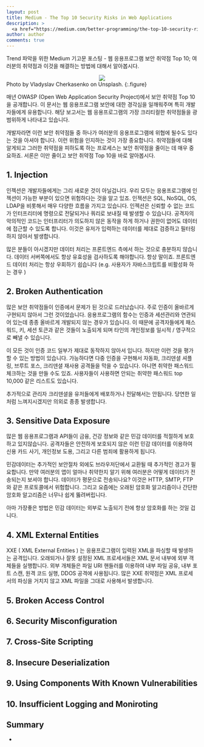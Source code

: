 ```yaml
---
layout: post
title: Medium - The Top 10 Security Risks in Web Applications
description: >
  <a href="https://medium.com/better-programming/the-top-10-security-risks-in-web-applications-412847f01904"> 원문 - Daan </a>
author: author
comments: true
---
```


Trend 파악을 위한 Medium 기고문 포스팅 - 웹 응용프로그램 보안 취약점 Top 10; 여러분의 취약점과 이것을 해결하는 방법에 대해서 알아봅시다.

<center>
<img src="https://miro.medium.com/max/4032/0*V4KN4XLcOBzQzWAt"/>
</center>
Photo by Vladyslav Cherkasenko on Unsplash.
{:.figure}

매년 OWASP (Open Web Application Security Project)에서 보안 취약점 Top 10을 공개합니다. 이 문서는 웹 응용프로그램 보안에 대한 경각심을 일깨워주며 특히 개발자들에게 유용합니다. 해당 보고서는 웹 응용프로그램의 가장 크리티컬한 취약점들을 광범위하게 나타내고 있습니다.

개발자라면 이런 보안 취약점들 중 하나가 여러분의 응용프로그램에 위협에 될수도 있다는 것을 아셔야 합니다. 이런 위험을 인지하는 것이 가장 중요합니다. 취약점들에 대해 알게되고 그러한 취약점을 피하도록 하는 프로세스는 보안 취약점을 줄이는 데 매우 중요하죠. 서론은 이만 줄이고 보안 취약점 Top 10을 바로 알아봅시다.

## 1. Injection

인젝션은 개발자들에게는 그리 새로운 것이 아닐겁니다. 우리 모두는 응용프로그램에 인젝션이 가능한 부분이 있으면 위험하다는 것을 알고 있죠. 인젝션은 SQL, NoSQL, OS, LDAP을 비롯해서 매우 다양한 흐름을 가지고 있습니다. 인젝션은 신뢰할 수 없는 코드가 인터프리터에 명령으로 전달되거나 쿼리로 보내질 때 발생할 수 있습니다. 공격자의 악의적인 코드는 인터프리터가 의도하지 않은 동작을 하게 하거나 권한이 없어도 데이터에 접근할 수 있도록 합니다. 이것은 유저가 입력하는 데이터를 제대로 검증하고 필터링 하지 않아서 발생합니다.

많은 분들이 아시겠지만 데이터 처리는 프론트엔드 측에서 하는 것으로 충분하지 않습니다. 데이터 서버쪽에서도 항상 유효성을 검사하도록 해야합니다. 항상 말이죠. 프론트엔드 데이터 처리는 항상 우회하기 쉽습니다 (e.g. 사용자가 자바스크립트를 비활성화 하는 경우 )

## 2. Broken Authentication

많은 보안 취약점들이 인증에서 문제가 된 것으로 드러났습니다. 주로 인증이 올바르게 구현되지 않아서 그런 것이었습니다. 응용프로그램의 함수는 인증과 세션관리와 연관되어 있는데 종종 올바르게 개발되지 않는 경우가 있습니다. 이 때문에 공격자들에게 패스워드, 키, 세션 토큰과 같은 것들이 노출되게 되며 타인의 개인정보를 일시적 / 영구적으로 빼낼 수 있습니다.

이 모든 것이 인증 코드 일부가 제대로 동작하지 않아서 입니다. 하지만 이런 것을 평가할 수 있는 방법이 있습니다. 가능하다면 다중 인증을 구현해서 자동화, 크리덴셜 셔플링, 브루트 포스, 크리덴셜 재사용 공격들을 막을 수 있습니다. 아니면 취약한 패스워드 체크하는 것을 만들 수도 있죠. 사용자들이 사용하면 안되는 취약한 패스워드 top 10,000 같은 리스트도 있습니다.

추가적으로 관리자 크리덴셜을 유저들에게 배포하거나 전달해서는 안됩니다. 당연한 일처럼 느껴지시겠지만 의외로 종종 발생합니다.

## 3. Sensitive Data Exposure

많은 웹 응용프로그램과 API들이 금융, 건강 정보와 같은 민감 데이터를 적절하게 보호하고 있지않습니다. 공격자들은 안전하게 보호되지 않은 이런 민감 데이터를 이용하여 신용 카드 사기, 개인정보 도용, 그리고 다른 범죄에 활용하게 됩니다.

민감데이터는 추가적인 보안절차 외에도 브라우저단에서 교환될 때 추가적인 경고가 필요합니다. 만약 여러분의 앱이 얼마나 취약한지 알기 위해 여러분은 어떻게 데이터가 전송되는지 보셔야 합니다. 데이터가 평문으로 전송되나요? 이것은 HTTP, SMTP, FTP와 같은 프로토콜에서 위험합니다. 그리고 요즘에는 오래된 암호화 알고리즘이나 간단한 암호화 알고리즘은 너무나 쉽게 뚫려버립니다.

아마 가장좋은 방법은 민감 데이터는 외부로 노출되기 전에 항상 암호화를 하는 것일 겁니다.

## 4. XML External Entities

XXE ( XML External Entities ) 는 응용프로그램이 입력된 XML을 파싱할 때 발생하는 공격입니다. 오래되거나 잘못 설정된 XML 프로세서들은 XML 문서 내부에 외부 객체들을 실행합니다. 외부 개체들은 파일 URI 핸들러를 이용하여 내부 파일 공유, 내부 포트 스캔, 원격 코드 실행, DDOS 공격에 사용됩니다. 많은 XXE 취약점은 XML 프로세서의 파싱을 거치지 않고 XML 파일을 그대로 사용해서 발생합니다.

## 5. Broken Access Control


## 6. Security Misconfiguration

## 7. Cross-Site Scripting

## 8. Insecure Deserialization

## 9. Using Components With Known Vulnerabilities

## 10. Insufficient Logging and Moniroting

## Summary
*
